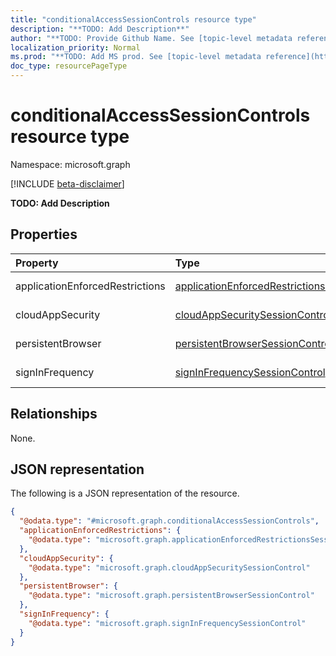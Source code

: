 ```yaml
---
title: "conditionalAccessSessionControls resource type"
description: "**TODO: Add Description**"
author: "**TODO: Provide Github Name. See [topic-level metadata reference](https://msgo.azurewebsites.net/add/document/guidelines/metadata.html#topic-level-metadata)**"
localization_priority: Normal
ms.prod: "**TODO: Add MS prod. See [topic-level metadata reference](https://msgo.azurewebsites.net/add/document/guidelines/metadata.html#topic-level-metadata)**"
doc_type: resourcePageType
---
```


# conditionalAccessSessionControls resource type

Namespace: microsoft.graph

[!INCLUDE [beta-disclaimer](../../includes/beta-disclaimer.md)]

**TODO: Add Description**

## Properties
|Property|Type|Description|
|:---|:---|:---|
|applicationEnforcedRestrictions|[applicationEnforcedRestrictionsSessionControl](../resources/applicationenforcedrestrictionssessioncontrol.md)|**TODO: Add Description**|
|cloudAppSecurity|[cloudAppSecuritySessionControl](../resources/cloudappsecuritysessioncontrol.md)|**TODO: Add Description**|
|persistentBrowser|[persistentBrowserSessionControl](../resources/persistentbrowsersessioncontrol.md)|**TODO: Add Description**|
|signInFrequency|[signInFrequencySessionControl](../resources/signinfrequencysessioncontrol.md)|**TODO: Add Description**|

## Relationships
None.

## JSON representation
The following is a JSON representation of the resource.
<!-- {
  "blockType": "resource",
  "@odata.type": "microsoft.graph.conditionalAccessSessionControls"
}
-->
``` json
{
  "@odata.type": "#microsoft.graph.conditionalAccessSessionControls",
  "applicationEnforcedRestrictions": {
    "@odata.type": "microsoft.graph.applicationEnforcedRestrictionsSessionControl"
  },
  "cloudAppSecurity": {
    "@odata.type": "microsoft.graph.cloudAppSecuritySessionControl"
  },
  "persistentBrowser": {
    "@odata.type": "microsoft.graph.persistentBrowserSessionControl"
  },
  "signInFrequency": {
    "@odata.type": "microsoft.graph.signInFrequencySessionControl"
  }
}
```

